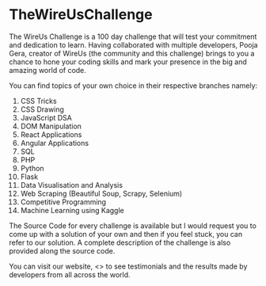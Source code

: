 # TheWireUsChallenge

The WireUs Challenge is a 100 day challenge that will test your commitment and dedication to learn. Having collaborated with multiple developers, Pooja Gera, creator of WireUs (the community and this challenge) brings to you a chance to hone your coding skills and mark your presence in the big and amazing world of code. 

You can find topics of your own choice in their respective branches namely: 
1. CSS Tricks 
2. CSS Drawing
3. JavaScript DSA
4. DOM Manipulation
5. React Applications
6. Angular Applications
7. SQL 
8. PHP
9. Python
10. Flask
11. Data Visualisation and Analysis
12. Web Scraping (Beautiful Soup, Scrapy, Selenium)
13. Competitive Programming 
14. Machine Learning using Kaggle 

The Source Code for every challenge is available but I would request you to come up with a solution of your own and then if you feel stuck, you can refer to our solution. 
A complete description of the challenge is also provided along the source code. 

You can visit our website, <> to see testimonials and the results made by developers from all across the world. 
